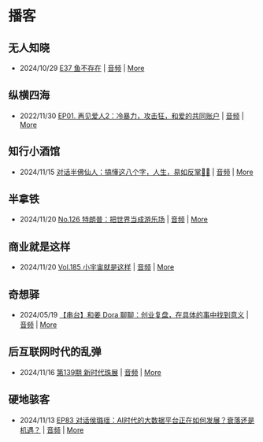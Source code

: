 # 播客

## 无人知晓
- 2024/10/29 [E37 鱼不存在](https://www.xiaoyuzhoufm.com/episode/6720836fbad346ebe6399017) | [音频](https://dts-api.xiaoyuzhoufm.com/track/611719d3cb0b82e1df0ad29e/6720836fbad346ebe6399017/media.xyzcdn.net/lu1L3ucT8gNS6cVyQe0K2Xfqu_ve.m4a) | [More](channels/%E6%97%A0%E4%BA%BA%E7%9F%A5%E6%99%93.md)

## 纵横四海
- 2022/11/30 [EP01. 再见爱人2：冷暴力，攻击狂，和爱的共同账户](https://www.ximalaya.com/sound/592716797) | [音频](https://aod.cos.tx.xmcdn.com/storages/26c6-audiofreehighqps/E9/4E/GKwRIUEHXOodAq7-QQHYdhCw-aacv2-48K.m4a) | [More](channels/%E7%BA%B5%E6%A8%AA%E5%9B%9B%E6%B5%B7.md)

## 知行小酒馆
- 2024/11/15 [对话半佛仙人：搞懂这八个字，人生，易如反掌🤚🏻](https://www.xiaoyuzhoufm.com/episode/6735a29af373fe5d4d3a2627) | [音频](https://dts-api.xiaoyuzhoufm.com/track/6013f9f58e2f7ee375cf4216/6735a29af373fe5d4d3a2627/media.xyzcdn.net/lqPRuPRI6YrpV2CruQPCSrtMb7Df.m4a) | [More](channels/%E7%9F%A5%E8%A1%8C%E5%B0%8F%E9%85%92%E9%A6%86.md)

## 半拿铁
- 2024/11/20 [No.126 特朗普：把世界当成游乐场](https://www.ximalaya.com/sound/776560595) | [音频](https://tk.wavpub.com/WPDL_hJmKNRccYTQtfaHuMWFbYHzQJaBfFSnxdQtRbPKNPDUWNvxSttMRkFYcyf-ca.m4a) | [More](channels/%E5%8D%8A%E6%8B%BF%E9%93%81.md)

## 商业就是这样
- 2024/11/20 [Vol.185 小宇宙就是这样](https://www.ximalaya.com/sound/776626740) | [音频](https://aod.cos.tx.xmcdn.com/storages/7589-audiofreehighqps/42/2C/GKwRIaILE73VAgc_zQMyz3I8.m4a) | [More](channels/%E5%95%86%E4%B8%9A%E5%B0%B1%E6%98%AF%E8%BF%99%E6%A0%B7.md)

## 奇想驿
- 2024/05/19 [【串台】和姜 Dora 聊聊：创业复盘，在具体的事中找到意义](https://www.xiaoyuzhoufm.com/episode/664962d382b428eafd844366) | [音频](https://dts-api.xiaoyuzhoufm.com/track/6034daea97755b8fc9c66480/664962d382b428eafd844366/media.xyzcdn.net/llloyy2KoUURla1cgosxmkenwwHw.m4a) | [More](channels/%E5%A5%87%E6%83%B3%E9%A9%BF.md)

## 后互联网时代的乱弹
- 2024/11/16 [第139期 新时代珠展](https://hosting.wavpub.cn/pie/ep139/) | [音频](https://tk.wavpub.com/WPDL_etmnGBvpZwTtnBTWyHHRZbYgBgNuDVSSQAzuKndhgbydbkwdPupCnHELDx-72.mp3) | [More](channels/%E5%90%8E%E4%BA%92%E8%81%94%E7%BD%91%E6%97%B6%E4%BB%A3%E7%9A%84%E4%B9%B1%E5%BC%B9.md)

## 硬地骇客
- 2024/11/13 [EP83 对话侯璐瑶：AI时代的大数据平台正在如何发展？衰落还是机遇？](https://www.xiaoyuzhoufm.com/episode/6734353ff373fe5d4de79016) | [音频](https://dts-api.xiaoyuzhoufm.com/track/640ee2438be5d40013fe4a87/6734353ff373fe5d4de79016/media.xyzcdn.net/lmEv4BLUE7l1XdG6xjG3qZPaclXY.m4a) | [More](channels/%E7%A1%AC%E5%9C%B0%E9%AA%87%E5%AE%A2.md)

